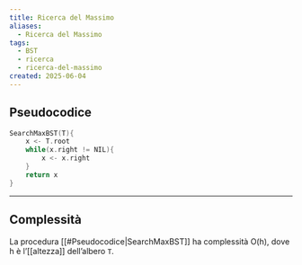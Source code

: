 ```yaml
---
title: Ricerca del Massimo
aliases:
  - Ricerca del Massimo
tags:
  - BST
  - ricerca
  - ricerca-del-massimo
created: 2025-06-04
---
```

## Pseudocodice

```c
SearchMaxBST(T){
	x <- T.root
	while(x.right != NIL){
		x <- x.right
	}
	return x
}
```


---
## Complessità
La procedura [[#Pseudocodice|SearchMaxBST]] ha complessità O(h), dove h è l’[[altezza]] dell’albero `T`.
